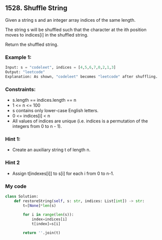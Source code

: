 ## 1528. Shuffle String

Given a string s and an integer array indices of the same length.

The string s will be shuffled such that the character at the ith position moves to indices[i] in the shuffled string.

Return the shuffled string.

### Example 1:
``` python
Input: s = "codeleet", indices = [4,5,6,7,0,2,1,3]
Output: "leetcode"
Explanation: As shown, "codeleet" becomes "leetcode" after shuffling.
```

### Constraints:

* s.length == indices.length == n
* 1 <= n <= 100
* s contains only lower-case English letters.
* 0 <= indices[i] < n
* All values of indices are unique (i.e. indices is a permutation of the integers from 0 to n - 1).

### Hint 1:

* Create an auxiliary string t of length n.

### Hint 2

* Assign t[indexes[i]] to s[i] for each i from 0 to n-1.

### My code
```python
class Solution:
    def restoreString(self, s: str, indices: List[int]) -> str:
        t=[None]*len(s)
        
        for i in range(len(s)):
            index=indices[i]
            t[index]=s[i]

        return ''.join(t)
 ```
 
 


